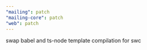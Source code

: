 ```yaml
---
"mailing": patch
"mailing-core": patch
"web": patch
---
```


swap babel and ts-node template compilation for swc
